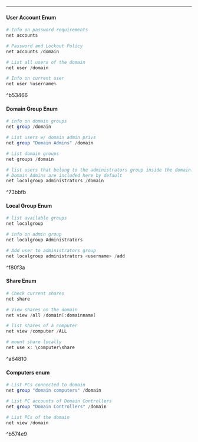 -- -
#### User Account Enum
```powershell
# Info on password requirements
net accounts

# Password and Lockout Policy
net accounts /domain

# List all users of the domain
net user /domain 

# Info on current user
net user %username%
```

^b53466

#### Domain Group Enum
```powershell
# info on domain groups
net group /domain

# List users w/ domain admin privs
net group "Domain Admins" /domain

# List domain groups
net groups /domain

# list users that belong to the administrators group inside the domain.
# Domain Admins are included here by default
net localgroup administrators /domain
```

^73bbfb

#### Local Group Enum
```powershell
# list available groups
net localgroup

# info on admin group
net localgroup Administrators

# Add user to administrators group
net localgroup administrators <username> /add 
```

^f80f3a

#### Share Enum
```powershell
# Check current shares
net share

# View shares on the domain
net view /all /domain[:domainname]

# list shares of a computer
net view /computer /ALL 

# mount share locally
net use x: \computer\share
```

^a64810

#### Computers enum
```powershell
# List PCs connected to domain
net group "domain computers" /domain

# List PC accounts of Domain Controllers
net group "Domain Controllers" /domain

# List PCs of the domain
net view /domain
```

^b574e9
